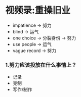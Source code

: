 # 视频录:重操旧业

- impatience -> 努力
- blind -> 运气
- one choice -> 分裂身份 -> 努力
- use people -> 运气
- vague record -> 努力

### 1.努力应该投放在什么事情上？
- 记录
- 克制
- 写作/制作